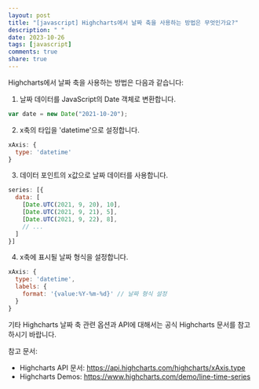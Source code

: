 ```yaml
---
layout: post
title: "[javascript] Highcharts에서 날짜 축을 사용하는 방법은 무엇인가요?"
description: " "
date: 2023-10-26
tags: [javascript]
comments: true
share: true
---
```

Highcharts에서 날짜 축을 사용하는 방법은 다음과 같습니다:

1. 날짜 데이터를 JavaScript의 Date 객체로 변환합니다.
```javascript
var date = new Date("2021-10-20");
```

2. x축의 타입을 'datetime'으로 설정합니다.
```javascript
xAxis: {
  type: 'datetime'
}
```

3. 데이터 포인트의 x값으로 날짜 데이터를 사용합니다.
```javascript
series: [{
  data: [
    [Date.UTC(2021, 9, 20), 10],
    [Date.UTC(2021, 9, 21), 5],
    [Date.UTC(2021, 9, 22), 8],
    // ...
  ]
}]
```

4. x축에 표시될 날짜 형식을 설정합니다.
```javascript
xAxis: {
  type: 'datetime',
  labels: {
    format: '{value:%Y-%m-%d}' // 날짜 형식 설정
  }
}
```

기타 Highcharts 날짜 축 관련 옵션과 API에 대해서는 공식 Highcharts 문서를 참고하시기 바랍니다.

참고 문서:
- Highcharts API 문서: https://api.highcharts.com/highcharts/xAxis.type
- Highcharts Demos: https://www.highcharts.com/demo/line-time-series